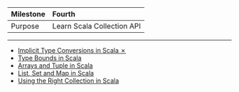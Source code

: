 | Milestone | Fourth |
| :--- | :--- |
| Purpose | Learn Scala Collection API |

---

- [Implicit Type Conversions in Scala ✗](implicit-conversions.md)
- [Type Bounds in Scala](type-bounds.md)
- [Arrays and Tuple in Scala](array-tuple.md)
- [List, Set and Map in Scala](list-set-map.md)
- [Using the Right Collection in Scala](right-collection.md)

